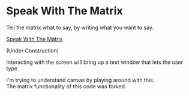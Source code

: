 # Speak With The Matrix

Tell the matrix what to say, by writing what you want to say.

<a href="https://speak-with-the-matrix.pages.dev/">Speak With The Matrix</a>

(Under Construction)

Interacting with the screen will bring up a text window that lets the user type.

I'm trying to understand canvas by playing around with this. <br/>
The matrix functionality of this code was forked.
